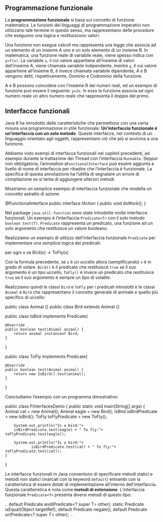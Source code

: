 Programmazione funzionale
-------------------------

La **programmazione funzionale** si basa sul concetto di funzione matematica. Le funzioni dei linguaggi di programmazione imperativi non utilizzano tale termine in questo senso, ma rappresentano delle procedure che eseguono una logica e restituiscono valori.

Una funzione non esegue calcoli ma rappresenta una legge che associa ad un elemento di un insieme A uno e un solo elemento di un insieme B. In matematica, una funzione reale di variabile reale, viene spesso indica con `y=f(x)`. La variabile `x`, il cui valore appartiene all’insieme di valori dell’insieme A, viene chiamata variabile indipendente, mentre `y`, il cui valore appartiene all’insieme B, è invece chiamata variabile dipendente, A e B vengono detti, rispettivamente, Dominio e Codominio della funzione.

A e B possono coincidere con l’insieme R dei numeri reali, ed un esempio di funzione può essere il seguente: `y=2x`. In esso la funzione associa ad ogni numero reale un altro numero reale che rappresenta il doppio del primo.

Interfacce funzionali
---------------------

Java 8 ha introdotto delle caratteristiche che permettono con una certa misura una programmazione in stile funzionale. **Un’interfaccia funzionale è un’interfaccia con un solo metodo**. Queste interfacce, nel contesto di un linguaggio orientato agli oggetti, rappresentano ciò che più si avvicina a una funzione.

Abbiamo visto esempi di interfacce funzionali nei capitoli precedenti, ad esempio durante la trattazione dei Thread con l’interfaccia `Runnable`. Seppur non obbligatoria, l’annotation `@FunctionalInterface` può essere aggiunta a livello di nome di interfaccia per ribadire che l’interfaccia è funzionale. La specifica di questa annotazione ha l’utilità di segnalare un errore di compilazione se si tenta di aggiungere ulteriori metodi.

Mostriamo un semplice esempio di interfaccia funzionale che modella un concetto astratto di azione:

@FunctionalInterface
public interface IAction {
	public void doWork();
}

Nel package `java.util.function` sono state introdotte molte interfacce funzionali. Un esempio è l’interfaccia `Predicate<T>` con il solo metodo `boolean test(T)`. `Predicate` rappresenta un predicato, una funzione ad un solo argomento che restituisce un valore booleano.

Realizziamo un esempio di utilizzo dell’interfaccia funzionale `Predicate` per implementare una semplice logica dei predicati:

per ogni x se Bird(x) -> ToFly(x)

Con la formula precedente, se `x` è un uccello allora (semplificando) `x` è in grado di volare. `Bird()` è il predicato che restituisce `true` se il suo argomento è un tipo uccello, `ToFly()` è invece un predicato che restituisce `true` se il suo argomento è sempre un tipo di volatile.

Realizziamo quindi le classi `Bird` e `ToFly` per i predicati introdotti e le classi `Animal` e `Bird` che rappresentano il concetto generale di animale e quello più specifico di uccello:

public class Animal {}
public class Bird extends Animal {}

public class IsBird implements Predicate<Animal>{

	@Override
	public boolean test(Animal animal) {
		return animal instanceof Bird;
	}

}

public class ToFly implements Predicate<Animal>{

	@Override
	public boolean test(Animal animal) {
		return new IsBird().test(animal);
	}
}

Concludiamo l’esempio con un programma dimostrativo:

public class FInterfacesDemo {
	public static void main(String\[\] args) {
		Animal cat = new Animal();
		Animal eagle = new Bird();
		IsBird isBirdPredicate = new IsBird();
		ToFly  toFlyPredicate = new ToFly();
		
		System.out.println("Is a bird:"+
		isBirdPredicate.test(eagle) + " To fly:"+ toFlyPredicate.test(eagle));
		
		System.out.println("Is a bird:"+
				isBirdPredicate.test(cat) + " To fly:"+ toFlyPredicate.test(cat));
	}
}

Le interfacce funzionali in Java consentono di specificare metodi statici e metodi non statici (marcati con la keyword `default`) entrambi con la caratteristica di essere dotati di implementazione all’interno dell’interfaccia. Questa caratteristica è nota come **metodi di estensione**. L’interfaccia funzionale `Predicate<T>` presenta diversi metodi di questo tipo:

..
default Predicate<T> and(Predicate<? super T> other);
static <T> Predicate<T>	isEqual(Object targetRef);
default Predicate<T> negate();
default Predicate<T> or(Predicate<? super T> other);
..
